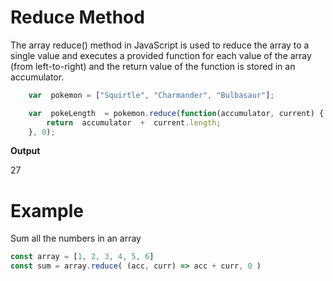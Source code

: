# Reduce Method

The array reduce() method in JavaScript is used to reduce
the array to a single value and executes a provided function
for each value of the array (from left-to-right) and the return
value of the function is stored in an accumulator.

```js
    var  pokemon = ["Squirtle", "Charmander", "Bulbasaur"];

    var  pokeLength  = pokemon.reduce(function(accumulator, current) {
        return  accumulator  +  current.length;
    }, 0);
```
**Output**

27

# Example

Sum all the numbers in an array
```js
const array = [1, 2, 3, 4, 5, 6]
const sum = array.reduce( (acc, curr) => acc + curr, 0 )
```